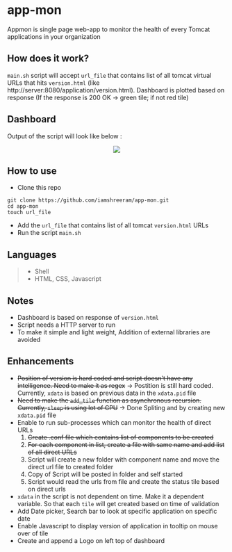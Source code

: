 # app-mon
Appmon is single page web-app to monitor the health of every Tomcat applications in your organization

## How does it work?
`main.sh` script will accept `url_file` that contains list of all tomcat virtual URLs that hits `version.html` (like http://server:8080/application/version.html). Dashboard is plotted based on response (If the response is 200 OK -> green tile; if not red tile)

##  Dashboard
Output of the script will look like below :

<p align="center">
    <a href="#">
        <img src="https://raw.githubusercontent.com/iamshreeram/app-mon/master/images/AppStatus.png" />
    </a>
    <br>
</p>

## How to use

* Clone this repo 
```
git clone https://github.com/iamshreeram/app-mon.git
cd app-mon
touch url_file
```
* Add the `url_file` that contains list of all tomcat `version.html` URLs 
* Run the script `main.sh`


## Languages
> * Shell
> * HTML, CSS, Javascript 

## Notes 
* Dashboard is based on response of `version.html`
* Script needs a HTTP server to run
* To make it simple and light weight, Addition of external libraries are avoided 
 
## Enhancements
* ~~Position of version is hard coded and script doesn't have any intelligence. Need to make it as regex~~ -> Postition is still hard coded. Currently, `xdata` is based on previous data in the `xdata.pid` file  
* ~~Need to make the `add_tile` function as asynchronous recursion. Currently, `sleep` is using lot of CPU~~ -> Done Spliting and by creating new `xdata.pid` file
* Enable to run sub-processes which can monitor the health of direct URLs
	1. ~~Create .conf file which contains list of components to be created~~ 
	2. ~~For each component in list, create a file with same name and add list of all direct URLs~~
	3. Script will create a new folder with component name and move the direct url file to created folder
	4. Copy of Script will be posted in folder and self started
	5. Script would read the urls from file and create the status tile based on direct urls
* `xdata` in the script is not dependent on time. Make it a dependent variable. So that each `tile` will get created based on time of validation
* Add Date picker, Search bar to look at specific application on specific date
* Enable Javascript to display version of application in tooltip on mouse over of tile
* Create and append a Logo on left top of dashboard 